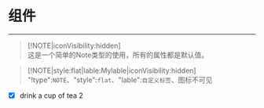 # 组件

---

> \[!NOTE\|iconVisibility:hidden\]  
> 这是一个简单的Note类型的使用，所有的属性都是默认值。



> \[!NOTE\|style:flat\|lable:Mylable\|iconVisibility:hidden\]  
> "!type":`NOTE`、"style":`flat`、"lable":`自定义标签`、图标不可见

* [x] drink a cup of tea 2



